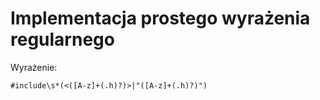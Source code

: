 # Implementacja prostego wyrażenia regularnego

Wyrażenie:

```
#include\s*(<([A-z]+(.h)?)>|"([A-z]+(.h)?)")
```
